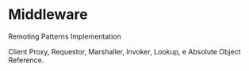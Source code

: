 # Middleware
Remoting Patterns Implementation

Client Proxy, Requestor, Marshaller, Invoker, Lookup, e Absolute Object Reference. 
